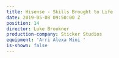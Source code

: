 ```yaml
---
title: Hisense - Skills Brought to Life
date: 2019-05-08 09:50:00 Z
position: 14
director: Luke Brookner
production-company: Sticker Studios
equipment: 'Arri Alexa Mini '
is-shown: false
---
```


